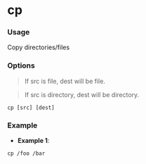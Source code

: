 # cp

### Usage
Copy directories/files

### Options
> If src is file, dest will be file.

> If src is directory, dest will be directory.

```
cp [src] [dest]
```

### Example
- **Example 1**:
```
cp /foo /bar
```
